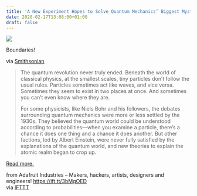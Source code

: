 ```yaml
---
title: 'A New Experiment Hopes to Solve Quantum Mechanics’ Biggest Mystery'
date: 2020-02-17T13:08:00+01:00
draft: false
---
```


[![](https://cdn-blog.adafruit.com/uploads/2020/02/quantum_theory.jpg)](https://www.smithsonianmag.com/science-nature/new-experiment-hopes-solve-quantum-mechanics-biggest-mystery-180974132/)

Boundaries!

via [Smithsonian](https://www.smithsonianmag.com/science-nature/new-experiment-hopes-solve-quantum-mechanics-biggest-mystery-180974132/)

> The quantum revolution never truly ended. Beneath the world of classical physics, at the smallest scales, tiny particles don’t follow the usual rules. Particles sometimes act like waves, and vice versa. Sometimes they seem to exist in two places at once. And sometimes you can’t even know where they are.
> 
> For some physicists, like Niels Bohr and his followers, the debates surrounding quantum mechanics were more or less settled by the 1930s. They believed the quantum world could be understood according to probabilities—when you examine a particle, there’s a chance it does one thing and a chance it does another. But other factions, led by Albert Einstein, were never fully satisfied by the explanations of the quantum world, and new theories to explain the atomic realm began to crop up.

[Read more.](https://www.smithsonianmag.com/science-nature/new-experiment-hopes-solve-quantum-mechanics-biggest-mystery-180974132/)

  
  
from Adafruit Industries – Makers, hackers, artists, designers and engineers! https://ift.tt/3bMgOED  
via [IFTTT](https://ifttt.com/?ref=da&site=blogger)
